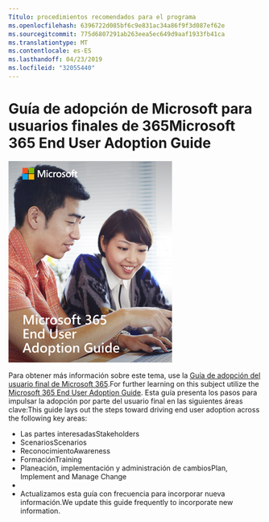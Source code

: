 ```yaml
---
Título: procedimientos recomendados para el programa
ms.openlocfilehash: 6396722d085bf6c9e831ac34a86f9f3d087ef62e
ms.sourcegitcommit: 775d6807291ab263eea5ec649d9aaf1933fb41ca
ms.translationtype: MT
ms.contentlocale: es-ES
ms.lasthandoff: 04/23/2019
ms.locfileid: "32055440"
---
```

# <a name="microsoft-365-end-user-adoption-guide"></a><span data-ttu-id="277a9-102">Guía de adopción de Microsoft para usuarios finales de 365</span><span class="sxs-lookup"><span data-stu-id="277a9-102">Microsoft 365 End User Adoption Guide</span></span>

![Guía de adopción de Microsoft 365](media/m365euguide.png)

<span data-ttu-id="277a9-104">Para obtener más información sobre este tema, use la [Guía de adopción del usuario final de Microsoft 365](https://aka.ms/adoptionguide).</span><span class="sxs-lookup"><span data-stu-id="277a9-104">For further learning on this subject utilize the [Microsoft 365 End User Adoption Guide](https://aka.ms/adoptionguide).</span></span> <span data-ttu-id="277a9-105">Esta guía presenta los pasos para impulsar la adopción por parte del usuario final en las siguientes áreas clave:</span><span class="sxs-lookup"><span data-stu-id="277a9-105">This guide lays out the steps toward driving end user adoption across the following key areas:</span></span>

- <span data-ttu-id="277a9-106">Las partes interesadas</span><span class="sxs-lookup"><span data-stu-id="277a9-106">Stakeholders</span></span>
- <span data-ttu-id="277a9-107">Scenarios</span><span class="sxs-lookup"><span data-stu-id="277a9-107">Scenarios</span></span>
- <span data-ttu-id="277a9-108">Reconocimiento</span><span class="sxs-lookup"><span data-stu-id="277a9-108">Awareness</span></span>
- <span data-ttu-id="277a9-109">Formación</span><span class="sxs-lookup"><span data-stu-id="277a9-109">Training</span></span> 
- <span data-ttu-id="277a9-110">Planeación, implementación y administración de cambios</span><span class="sxs-lookup"><span data-stu-id="277a9-110">Plan, Implement and Manage Change</span></span>
- 
- <span data-ttu-id="277a9-111">Actualizamos esta guía con frecuencia para incorporar nueva información.</span><span class="sxs-lookup"><span data-stu-id="277a9-111">We update this guide frequently to incorporate new information.</span></span>